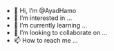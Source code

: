- 👋 Hi, I’m @AyadHamo
- 👀 I’m interested in ...
- 🌱 I’m currently learning ...
- 💞️ I’m looking to collaborate on ...
- 📫 How to reach me ...

<!---
AyadHamo/AyadHamo is a ✨ special ✨ repository because its `README.md` (this file) appears on your GitHub profile.
You can click the Preview link to take a look at your changes.
--->
